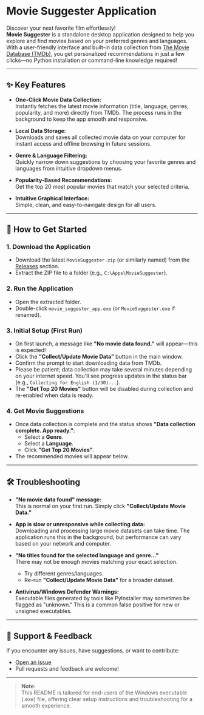 # Movie Suggester Application

Discover your next favorite film effortlessly!  
**Movie Suggester** is a standalone desktop application designed to help you explore and find movies based on your preferred genres and languages. With a user-friendly interface and built-in data collection from [The Movie Database (TMDb)](https://www.themoviedb.org/), you get personalized recommendations in just a few clicks—no Python installation or command-line knowledge required!

---

## ✨ Key Features

- **One-Click Movie Data Collection:**  
  Instantly fetches the latest movie information (title, language, genres, popularity, and more) directly from TMDb. The process runs in the background to keep the app smooth and responsive.

- **Local Data Storage:**  
  Downloads and saves all collected movie data on your computer for instant access and offline browsing in future sessions.

- **Genre & Language Filtering:**  
  Quickly narrow down suggestions by choosing your favorite genres and languages from intuitive dropdown menus.

- **Popularity-Based Recommendations:**  
  Get the top 20 most popular movies that match your selected criteria.

- **Intuitive Graphical Interface:**  
  Simple, clean, and easy-to-navigate design for all users.

---

## 🚀 How to Get Started

### 1. Download the Application

- Download the latest `MovieSuggester.zip` (or similarly named) from the [Releases](https://github.com/Sai-Sireesha-Y/Movie_Suggester/releases) section.
- Extract the ZIP file to a folder (e.g., `C:\Apps\MovieSuggester`).

### 2. Run the Application

- Open the extracted folder.
- Double-click `movie_suggester_app.exe` (or `MovieSuggester.exe` if renamed).

### 3. Initial Setup (First Run)

- On first launch, a message like **"No movie data found."** will appear—this is expected!
- Click the **"Collect/Update Movie Data"** button in the main window.
- Confirm the prompt to start downloading data from TMDb.
- Please be patient; data collection may take several minutes depending on your internet speed. You'll see progress updates in the status bar (e.g., `Collecting for English (1/30)...`).
- The **"Get Top 20 Movies"** button will be disabled during collection and re-enabled when data is ready.

### 4. Get Movie Suggestions

- Once data collection is complete and the status shows **"Data collection complete. App ready."**:
  - Select a **Genre**.
  - Select a **Language**.
  - Click **"Get Top 20 Movies"**.
- The recommended movies will appear below.

---

## 🛠 Troubleshooting

- **"No movie data found" message:**  
  This is normal on your first run. Simply click **"Collect/Update Movie Data."**

- **App is slow or unresponsive while collecting data:**  
  Downloading and processing large movie datasets can take time. The application runs this in the background, but performance can vary based on your network and computer.

- **"No titles found for the selected language and genre..."**  
  There may not be enough movies matching your exact selection.  
  - Try different genres/languages.
  - Re-run **"Collect/Update Movie Data"** for a broader dataset.

- **Antivirus/Windows Defender Warnings:**  
  Executable files generated by tools like PyInstaller may sometimes be flagged as "unknown." This is a common false positive for new or unsigned executables.

---

## 🙋 Support & Feedback

If you encounter any issues, have suggestions, or want to contribute:
- [Open an issue](https://github.com/Sai-Sireesha-Y/Movie_Suggester/issues)
- Pull requests and feedback are welcome!

---

> **Note:**  
> This README is tailored for end-users of the Windows executable (.exe) file, offering clear setup instructions and troubleshooting for a smooth experience.

